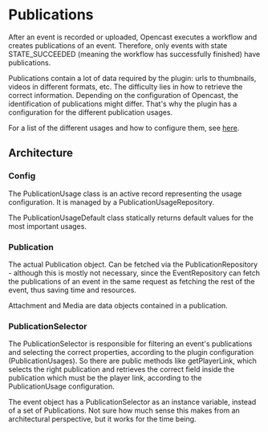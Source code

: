 # Publications

After an event is recorded or uploaded, Opencast executes a workflow and creates publications of an event. Therefore, only events with state STATE_SUCCEEDED (meaning the
workflow has successfully finished) have publications.

Publications contain a lot of data required by the plugin: urls to thumbnails, videos in different formats, etc. The 
difficulty lies in how to retrieve the correct information. Depending on the configuration of Opencast, the identification
of publications might differ. That's why the plugin has a configuration for the different publication usages.

For a list of the different usages and how to configure them, see [here](../../../doc/CONFIGURATION.md#Publications).

## Architecture
### Config
The PublicationUsage class is an active record representing the usage configuration. It is managed by a 
PublicationUsageRepository.

The PublicationUsageDefault class statically returns default values for the most important usages.

### Publication
The actual Publication object. Can be fetched via the PublicationRepository - although this is mostly not necessary, 
since the EventRepository can fetch the publications of an event in the same request as fetching the rest of the event,
thus saving time and resources.

Attachment and Media are data objects contained in a publication.

### PublicationSelector
The PublicationSelector is responsible for filtering an event's publications and selecting the correct properties, 
according to the plugin configuration (PublicationUsages). So there are public methods like getPlayerLink, which selects
the right publication and retrieves the correct field inside the publication which must be the player link, according
to the PublicationUsage configuration.

The event object has a PublicationSelector as an instance variable, instead of a set of Publications. Not sure how much
sense this makes from an architectural perspective, but it works for the time being.
